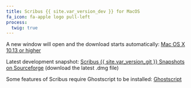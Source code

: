 ```yaml
---
title: Scribus {{ site.var_version_dev }} for MacOS
fa_icon: fa-apple logo pull-left
process:
  twig: true
---
```


A new window will open and the download starts automatically:
<i class="fa fa-download" aria-hidden="true"></i> <a href="https://sourceforge.net/projects/scribus/files/scribus-devel/{{ site.var_version_dev }}/scribus-{{ site.var_version_dev }}.dmg/download?target=_blank">Mac OS X 10.13 or higher</a>

Latest development snapshot:
<i class="fa fa-download" aria-hidden="true"></i> <a href="https://sourceforge.net/projects/scribus/files/scribus-svn/{{ site.var_version_git }}/?target=_blank">Scribus {{ site.var_version_git }} Snapshots on Sourceforge</a> (download the latest .dmg file)

Some features of Scribus require Ghostscript to be installed:
<i class="fa fa-download" aria-hidden="true"></i> [Ghostscript](https://pages.uoregon.edu/koch/?target=_blank)
